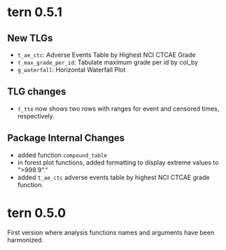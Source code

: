 
# tern 0.5.1

## New TLGs

* `t_ae_ctc`: Adverse Events Table by Highest NCI CTCAE Grade
* `t_max_grade_per_id`: Tabulate maximum grade per id by col_by
* `g_waterfall`: Horizontal Waterfall Plot

## TLG changes

* `t_tte` now shows two rows with ranges for event and censored times, respectively.

## Package Internal Changes

* added function `compound_table`
* in forest plot functions, added formatting to display extreme values to ">999.9"." 
* added `t_ae_ctc` adverse events table by highest NCI CTCAE grade function.

# tern 0.5.0

First version where analysis functions names and arguments have been harmonized. 